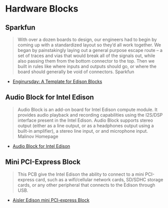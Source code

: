 Hardware Blocks
==

## Sparkfun

> With over a dozen boards to design, our engineers had to begin by coming up with a standardized layout so they’d all work together. We began by painstakingly laying out a general purpose escape route – a set of traces and vias that would break all of the signals out, while also passing them from the bottom connector to the top. Then we built in rules like where inputs and outputs should go, or where the board should generally be void of connectors. Sparkfun

- [Enginursday: A Template for Edison Blocks](https://www.sparkfun.com/news/1591)

## Audio Block for Intel Edison

> Audio Block is an add-on board for Intel Edison compute module. It provides audio playback and recording capabilities using the I2S/DSP interface present in the Intel Edison. Audio Block supports stereo output (either as a line output, or as a headphones output using a built-in amplifier), a stereo line input, or and microphone input. Malinov Homepage

- [Audio Block for Intel Edison](http://www.malinov.com/Home/sergeys-projects/audio-block-for-intel-edison)

## Mini PCI-Express Block

> This PCB give the Intel Edison the ability to connect to a mini PCI-express card, such as a wifi/cellular network cards, SD/SDHC storage cards, or any other peripheral that connects to the Edison through USB.

- [Aisler Edison mini PCI-express Block](https://aisler.net/LGSInnovations/edison-mini-pcie/mpcie)
